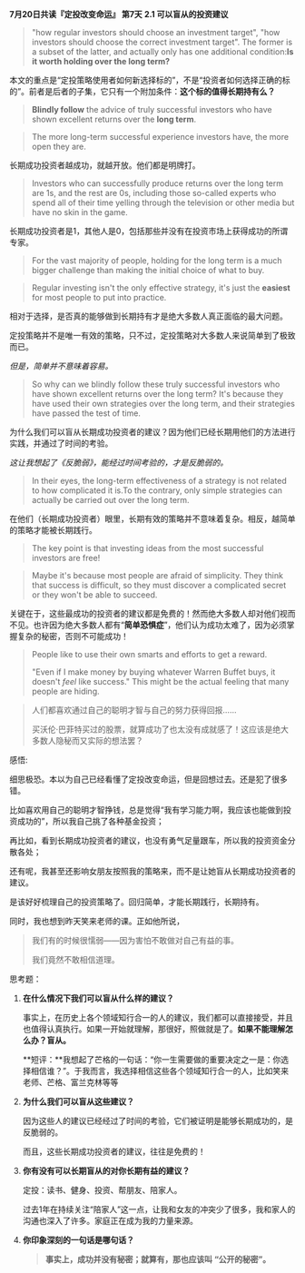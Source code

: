 **7月20日共读『定投改变命运』 第7天**
**2.1 可以盲从的投资建议** 

> "how regular investors should choose an investment target", "how investors should choose the correct investment target". The former is a subset of the latter, and actually only has one additional condition:**Is it worth holding over the long term?**
>

本文的重点是“定投策略使用者如何新选择标的”，不是“投资者如何选择正确的标的”。前者是后者的子集，它只有一个附加条件：**这个标的值得长期持有么？**

> **Blindly follow** the advice of truly successful investors who have shown excellent returns over the **long term**.

> The more long-term successful experience investors have, the more open they are.

长期成功投资者越成功，就越开放。他们都是明牌打。

> Investors who can successfully produce returns over the long term are 1s, and the rest are 0s, including those so-called experts who spend all of their time yelling through the television or other media but have no skin in the game.

长期成功投资者是1，其他人是0，包括那些并没有在投资市场上获得成功的所谓专家。

> For the vast majority of people, holding for the long term is a much bigger challenge than making the initial choice of what to buy.

> Regular investing isn't the only effective strategy, it's just the **easiest** for most people to put into practice.

相对于选择，是否真的能够做到长期持有才是绝大多数人真正面临的最大问题。

定投策略并不是唯一有效的策略，只不过，定投策略对大多数人来说简单到了极致而已。

*但是，简单并不意味着容易。*

> So why can we blindly follow these truly successful investors who have shown excellent returns over the long term? It's because they have used their own strategies over the long term, and their strategies have passed the test of time. 

为什么我们可以盲从长期成功投资者的建议？因为他们已经长期用他们的方法进行实践，并通过了时间的考验。

*这让我想起了《反脆弱》，能经过时间考验的，才是反脆弱的。*

> In their eyes, the long-term effectiveness of a strategy is not related to how complicated it is.To the contrary, only simple strategies can actually be carried out over the long term.

在他们（长期成功投资者）眼里，长期有效的策略并不意味着复杂。相反，越简单的策略才能被长期践行。

> The key point is that investing ideas from the most successful investors are free! 

> Maybe it's because most people are afraid of simplicity. They think that success is difficult, so they must discover a complicated secret or they won't be able to succeed.

关键在于，这些最成功的投资者的建议都是免费的！然而绝大多数人却对他们视而不见。也许因为绝大多数人都有“**简单恐惧症**”，他们认为成功太难了，因为必须掌握复杂的秘密，否则不可能成功！

> People like to use their own smarts and efforts to get a reward.
>
> "Even if I make money by buying whatever Warren Buffet buys, it doesn't *feel* like success." This might be the actual feeling that many people are hiding.

> 人们都喜欢通过自己的聪明才智与自己的努力获得回报……
>
> 买沃伦·巴菲特买过的股票，就算成功了也太没有成就感了！这应该是绝大多数人隐秘而又实际的想法罢？

感悟:

细思极恐。本以为自己已经看懂了定投改变命运，但是回想过去。还是犯了很多错。

比如喜欢用自己的聪明才智挣钱，总是觉得“我有学习能力啊，我应该也能做到投资成功的”，所以我自己挑了各种基金投资；

再比如，看到长期成功投资者的建议，也没有勇气足量跟车，所以我的投资资金分散各处；

还有呢，我甚至还影响女朋友按照我的策略来，而不是让她盲从长期成功投资者的建议。

是该好好梳理自己的投资策略了。回归简单，才能长期践行，长期持有。

同时，我也想到昨天笑来老师的课。正如他所说，

>  我们有的时候很懦弱——因为害怕不敢做对自己有益的事。
>
> 我们竟然不敢相信道理。

思考题：

1. **在什么情况下我们可以盲从什么样的建议？**

   事实上，在历史上各个领域知行合一的人的建议，我们都可以直接接受，并且也值得认真执行。如果一开始就理解，那很好，照做就是了。**如果不能理解怎么办？盲从。**

   **短评：**我想起了芒格的一句话：“你一生需要做的重要决定之一是：你选择相信谁？”。于我而言，我选择相信这些各个领域知行合一的人，比如笑来老师、芒格、富兰克林等等

   

2. **为什么我们可以盲从这些建议？**

   因为这些人的建议已经经过了时间的考验，它们被证明是能够长期成功的，是反脆弱的。

   而且，这些长期成功投资者的建议，往往是免费的！

   

3. **你有没有可以长期盲从的对你长期有益的建议？**

   定投：读书、健身、投资、帮朋友、陪家人。

   过去1年在持续关注“陪家人”这一点，让我和女友的冲突少了很多，我和家人的沟通也深入了许多。家庭正在成为我的力量来源。

   

4. **你印象深刻的⼀句话是哪句话？**

   >  **事实上，成功并没有秘密；就算有，那也应该叫 “公开的秘密”。**